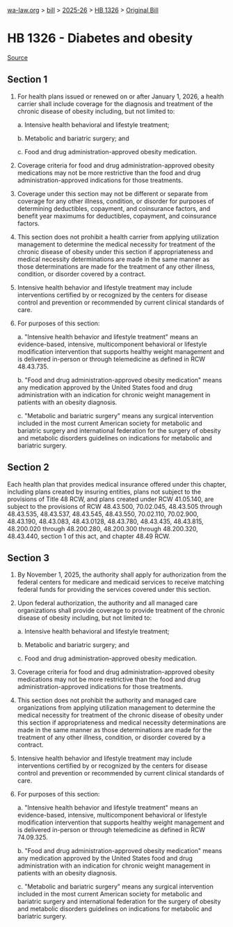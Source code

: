[wa-law.org](/) > [bill](/bill/) > [2025-26](/bill/2025-26/) > [HB 1326](/bill/2025-26/hb/1326/) > [Original Bill](/bill/2025-26/hb/1326/1/)

# HB 1326 - Diabetes and obesity

[Source](http://lawfilesext.leg.wa.gov/biennium/2025-26/Pdf/Bills/House%20Bills/1326.pdf)

## Section 1
1. For health plans issued or renewed on or after January 1, 2026, a health carrier shall include coverage for the diagnosis and treatment of the chronic disease of obesity including, but not limited to:

    a. Intensive health behavioral and lifestyle treatment;

    b. Metabolic and bariatric surgery; and

    c. Food and drug administration-approved obesity medication.

2. Coverage criteria for food and drug administration-approved obesity medications may not be more restrictive than the food and drug administration-approved indications for those treatments.

3. Coverage under this section may not be different or separate from coverage for any other illness, condition, or disorder for purposes of determining deductibles, copayment, and coinsurance factors, and benefit year maximums for deductibles, copayment, and coinsurance factors.

4. This section does not prohibit a health carrier from applying utilization management to determine the medical necessity for treatment of the chronic disease of obesity under this section if appropriateness and medical necessity determinations are made in the same manner as those determinations are made for the treatment of any other illness, condition, or disorder covered by a contract.

5. Intensive health behavior and lifestyle treatment may include interventions certified by or recognized by the centers for disease control and prevention or recommended by current clinical standards of care.

6. For purposes of this section:

    a. "Intensive health behavior and lifestyle treatment" means an evidence-based, intensive, multicomponent behavioral or lifestyle modification intervention that supports healthy weight management and is delivered in-person or through telemedicine as defined in RCW 48.43.735.

    b. "Food and drug administration-approved obesity medication" means any medication approved by the United States food and drug administration with an indication for chronic weight management in patients with an obesity diagnosis.

    c. "Metabolic and bariatric surgery" means any surgical intervention included in the most current American society for metabolic and bariatric surgery and international federation for the surgery of obesity and metabolic disorders guidelines on indications for metabolic and bariatric surgery.

## Section 2
Each health plan that provides medical insurance offered under this chapter, including plans created by insuring entities, plans not subject to the provisions of Title 48 RCW, and plans created under RCW 41.05.140, are subject to the provisions of RCW 48.43.500, 70.02.045, 48.43.505 through 48.43.535, 48.43.537, 48.43.545, 48.43.550, 70.02.110, 70.02.900, 48.43.190, 48.43.083, 48.43.0128, 48.43.780, 48.43.435, 48.43.815, 48.200.020 through 48.200.280, 48.200.300 through 48.200.320, 48.43.440, section 1 of this act, and chapter 48.49 RCW.

## Section 3
1. By November 1, 2025, the authority shall apply for authorization from the federal centers for medicare and medicaid services to receive matching federal funds for providing the services covered under this section.

2. Upon federal authorization, the authority and all managed care organizations shall provide coverage to provide treatment of the chronic disease of obesity including, but not limited to:

    a. Intensive health behavioral and lifestyle treatment;

    b. Metabolic and bariatric surgery; and

    c. Food and drug administration-approved obesity medication.

3. Coverage criteria for food and drug administration-approved obesity medications may not be more restrictive than the food and drug administration-approved indications for those treatments.

4. This section does not prohibit the authority and managed care organizations from applying utilization management to determine the medical necessity for treatment of the chronic disease of obesity under this section if appropriateness and medical necessity determinations are made in the same manner as those determinations are made for the treatment of any other illness, condition, or disorder covered by a contract.

5. Intensive health behavior and lifestyle treatment may include interventions certified by or recognized by the centers for disease control and prevention or recommended by current clinical standards of care.

6. For purposes of this section:

    a. "Intensive health behavior and lifestyle treatment" means an evidence-based, intensive, multicomponent behavioral or lifestyle modification intervention that supports healthy weight management and is delivered in-person or through telemedicine as defined in RCW 74.09.325.

    b. "Food and drug administration-approved obesity medication" means any medication approved by the United States food and drug administration with an indication for chronic weight management in patients with an obesity diagnosis.

    c. "Metabolic and bariatric surgery" means any surgical intervention included in the most current American society for metabolic and bariatric surgery and international federation for the surgery of obesity and metabolic disorders guidelines on indications for metabolic and bariatric surgery.
